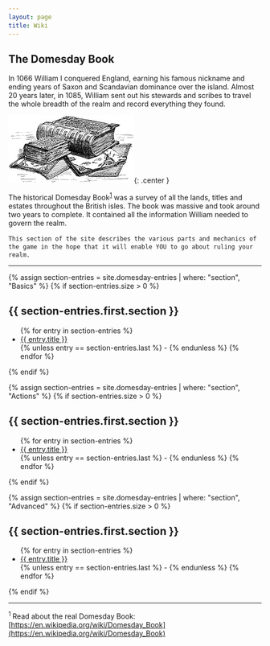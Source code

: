 ```yaml
---
layout: page
title: Wiki
---
```

## The Domesday Book

<div class="smaller-text">
In 1066 William I conquered England, earning his famous nickname and ending years of Saxon and Scandavian dominance over the island. Almost 20 years later, in 1085, William sent out his stewards and scribes to travel the whole breadth of the realm and record everything they found.</div>

![domesday-book](/public/images/domesday/250px-Domesday-book-1804x972.jpg){: .center }

<span class="smaller-text">The historical Domesday Book</span><sup class="smallest-text">[1](#footer)</sup> <span class="smaller-text"> was a survey of all the lands, titles and estates throughout the British isles. The book was massive and took around two years to complete. It contained all the information William needed to govern the realm.</span>

```text
This section of the site describes the various parts and mechanics of the game in the hope that it will enable YOU to go about ruling your realm.
```

---

{% assign section-entries = site.domesday-entries | where: "section", "Basics" %}
{% if section-entries.size > 0 %}
  <h2> {{ section-entries.first.section }} </h2>
  <ul class="horz">
  {% for entry in section-entries %}
    <li><a href="{{ entry.url }}">{{ entry.title }}</a></li>
    {% unless entry == section-entries.last %} - {% endunless %}  
  {% endfor %}
  </ul>
{% endif %}

{% assign section-entries = site.domesday-entries | where: "section", "Actions" %}
{% if section-entries.size > 0 %}
  <h2> {{ section-entries.first.section }} </h2>
  <ul class="horz">
  {% for entry in section-entries %}
    <li><a href="{{ entry.url }}">{{ entry.title }}</a></li>
    {% unless entry == section-entries.last %} - {% endunless %}  
  {% endfor %}
  </ul>
{% endif %}

{% assign section-entries = site.domesday-entries | where: "section", "Advanced" %}
{% if section-entries.size > 0 %}
  <h2> {{ section-entries.first.section }} </h2>
  <ul class="horz">
  {% for entry in section-entries %}
    <li><a href="{{ entry.url }}">{{ entry.title }}</a></li>
    {% unless entry == section-entries.last %} - {% endunless %}  
  {% endfor %}
  </ul>
{% endif %}


---

<span class="smaller-text"><a name="footer"><sup>1 </sup></a>Read about the real Domesday Book: [https://en.wikipedia.org/wiki/Domesday_Book](https://en.wikipedia.org/wiki/Domesday_Book)</span>


